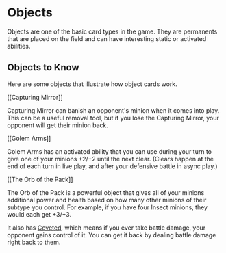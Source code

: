 # Objects

Objects are one of the basic card types in the game. They are permanents that are placed on the field and can have interesting static or activated abilities.

## Objects to Know

Here are some objects that illustrate how object cards work.

[[Capturing Mirror]]

Capturing Mirror can banish an opponent's minion when it comes into play. This can be a useful removal tool, but if you lose the Capturing Mirror, your opponent will get their minion back.

[[Golem Arms]]

Golem Arms has an activated ability that you can use during your turn to give one of your minions +2/+2 until the next clear. (Clears happen at the end of each turn in live play, and after your defensive battle in async play.)

[[The Orb of the Pack]]

The Orb of the Pack is a powerful object that gives all of your minions additional power and health based on how many other minions of their subtype you control. For example, if you have four Insect minions, they would each get +3/+3.

It also has [Coveted](./glossary.md#coveted), which means if you ever take battle damage, your opponent gains control of it. You can get it back by dealing battle damage right back to them.
